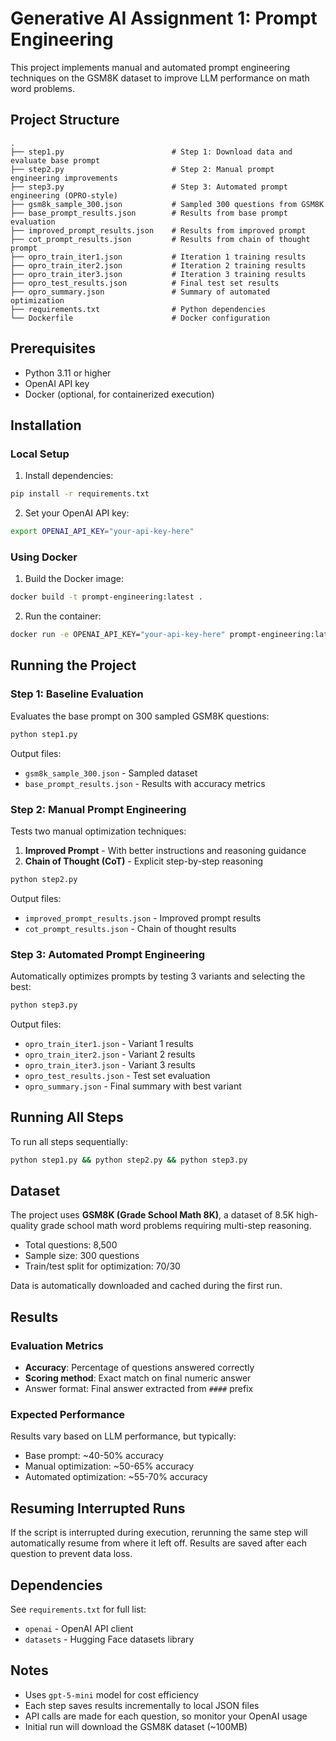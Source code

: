 # Generative AI Assignment 1: Prompt Engineering

This project implements manual and automated prompt engineering techniques on the GSM8K dataset to improve LLM performance on math word problems.

## Project Structure

```
.
├── step1.py                        # Step 1: Download data and evaluate base prompt
├── step2.py                        # Step 2: Manual prompt engineering improvements
├── step3.py                        # Step 3: Automated prompt engineering (OPRO-style)
├── gsm8k_sample_300.json           # Sampled 300 questions from GSM8K
├── base_prompt_results.json        # Results from base prompt evaluation
├── improved_prompt_results.json    # Results from improved prompt
├── cot_prompt_results.json         # Results from chain of thought prompt
├── opro_train_iter1.json           # Iteration 1 training results
├── opro_train_iter2.json           # Iteration 2 training results
├── opro_train_iter3.json           # Iteration 3 training results
├── opro_test_results.json          # Final test set results
├── opro_summary.json               # Summary of automated optimization
├── requirements.txt                # Python dependencies
└── Dockerfile                      # Docker configuration
```

## Prerequisites

- Python 3.11 or higher
- OpenAI API key
- Docker (optional, for containerized execution)

## Installation

### Local Setup

1. Install dependencies:
```bash
pip install -r requirements.txt
```

2. Set your OpenAI API key:
```bash
export OPENAI_API_KEY="your-api-key-here"
```

### Using Docker

1. Build the Docker image:
```bash
docker build -t prompt-engineering:latest .
```

2. Run the container:
```bash
docker run -e OPENAI_API_KEY="your-api-key-here" prompt-engineering:latest
```

## Running the Project

### Step 1: Baseline Evaluation

Evaluates the base prompt on 300 sampled GSM8K questions:

```bash
python step1.py
```

Output files:
- `gsm8k_sample_300.json` - Sampled dataset
- `base_prompt_results.json` - Results with accuracy metrics

### Step 2: Manual Prompt Engineering

Tests two manual optimization techniques:
1. **Improved Prompt** - With better instructions and reasoning guidance
2. **Chain of Thought (CoT)** - Explicit step-by-step reasoning

```bash
python step2.py
```

Output files:
- `improved_prompt_results.json` - Improved prompt results
- `cot_prompt_results.json` - Chain of thought results

### Step 3: Automated Prompt Engineering

Automatically optimizes prompts by testing 3 variants and selecting the best:

```bash
python step3.py
```

Output files:
- `opro_train_iter1.json` - Variant 1 results
- `opro_train_iter2.json` - Variant 2 results
- `opro_train_iter3.json` - Variant 3 results
- `opro_test_results.json` - Test set evaluation
- `opro_summary.json` - Final summary with best variant

## Running All Steps

To run all steps sequentially:

```bash
python step1.py && python step2.py && python step3.py
```

## Dataset

The project uses **GSM8K (Grade School Math 8K)**, a dataset of 8.5K high-quality grade school math word problems requiring multi-step reasoning.

- Total questions: 8,500
- Sample size: 300 questions
- Train/test split for optimization: 70/30

Data is automatically downloaded and cached during the first run.

## Results

### Evaluation Metrics

- **Accuracy**: Percentage of questions answered correctly
- **Scoring method**: Exact match on final numeric answer
- Answer format: Final answer extracted from `####` prefix

### Expected Performance

Results vary based on LLM performance, but typically:
- Base prompt: ~40-50% accuracy
- Manual optimization: ~50-65% accuracy
- Automated optimization: ~55-70% accuracy

## Resuming Interrupted Runs

If the script is interrupted during execution, rerunning the same step will automatically resume from where it left off. Results are saved after each question to prevent data loss.

## Dependencies

See `requirements.txt` for full list:
- `openai` - OpenAI API client
- `datasets` - Hugging Face datasets library

## Notes

- Uses `gpt-5-mini` model for cost efficiency
- Each step saves results incrementally to local JSON files
- API calls are made for each question, so monitor your OpenAI usage
- Initial run will download the GSM8K dataset (~100MB)


